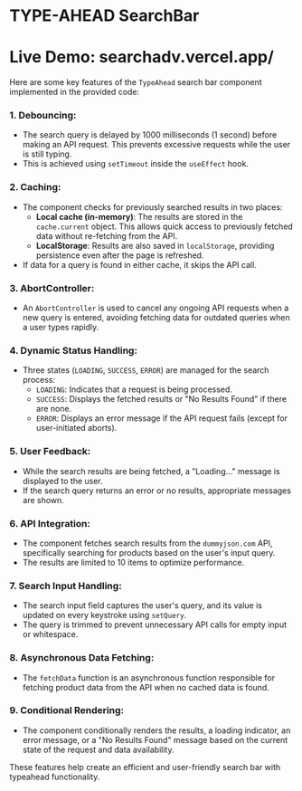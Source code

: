 # TYPE-AHEAD SearchBar
# Live Demo: searchadv.vercel.app/



Here are some key features of the `TypeAhead` search bar component implemented in the provided code:

### 1. **Debouncing**:
   - The search query is delayed by 1000 milliseconds (1 second) before making an API request. This prevents excessive requests while the user is still typing.
   - This is achieved using `setTimeout` inside the `useEffect` hook.

### 2. **Caching**:
   - The component checks for previously searched results in two places:
     - **Local cache (in-memory)**: The results are stored in the `cache.current` object. This allows quick access to previously fetched data without re-fetching from the API.
     - **LocalStorage**: Results are also saved in `localStorage`, providing persistence even after the page is refreshed.
   - If data for a query is found in either cache, it skips the API call.

### 3. **AbortController**:
   - An `AbortController` is used to cancel any ongoing API requests when a new query is entered, avoiding fetching data for outdated queries when a user types rapidly.

### 4. **Dynamic Status Handling**:
   - Three states (`LOADING`, `SUCCESS`, `ERROR`) are managed for the search process:
     - `LOADING`: Indicates that a request is being processed.
     - `SUCCESS`: Displays the fetched results or "No Results Found" if there are none.
     - `ERROR`: Displays an error message if the API request fails (except for user-initiated aborts).

### 5. **User Feedback**:
   - While the search results are being fetched, a "Loading..." message is displayed to the user.
   - If the search query returns an error or no results, appropriate messages are shown.

### 6. **API Integration**:
   - The component fetches search results from the `dummyjson.com` API, specifically searching for products based on the user's input query.
   - The results are limited to 10 items to optimize performance.

### 7. **Search Input Handling**:
   - The search input field captures the user's query, and its value is updated on every keystroke using `setQuery`.
   - The query is trimmed to prevent unnecessary API calls for empty input or whitespace.

### 8. **Asynchronous Data Fetching**:
   - The `fetchData` function is an asynchronous function responsible for fetching product data from the API when no cached data is found.

### 9. **Conditional Rendering**:
   - The component conditionally renders the results, a loading indicator, an error message, or a "No Results Found" message based on the current state of the request and data availability.

These features help create an efficient and user-friendly search bar with typeahead functionality.
